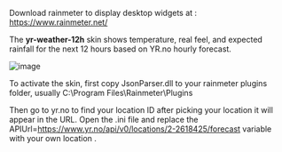 Download rainmeter to display desktop widgets at : https://www.rainmeter.net/

The **yr-weather-12h** skin shows temperature, real feel, and expected rainfall for the next 12 hours based on YR.no hourly forecast.

![image](https://github.com/user-attachments/assets/89259e88-1399-4253-97a3-edd1ed90dbd4)

To activate the skin, first copy JsonParser.dll to your rainmeter plugins folder, usually C:\Program Files\Rainmeter\Plugins

Then go to yr.no to find your location ID after picking your location it will appear in the URL. Open the .ini file and replace the 
APIUrl=https://www.yr.no/api/v0/locations/2-2618425/forecast
variable with your own location . 
